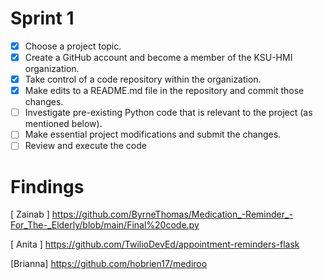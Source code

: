 # Sprint 1
- [x] Choose a project topic.
- [x] Create a GitHub account and become a member of the KSU-HMI organization.
- [x] Take control of a code repository within the organization.
- [x] Make edits to a README.md file in the repository and commit those changes.
- [ ] Investigate pre-existing Python code that is relevant to the project (as mentioned below).
- [ ] Make essential project modifications and submit the changes.
- [ ] Review and execute the code
# Findings 
[ Zainab ] https://github.com/ByrneThomas/Medication_-Reminder_-For_The-_Elderly/blob/main/Final%20code.py

[ Anita  ] https://github.com/TwilioDevEd/appointment-reminders-flask

[Brianna] https://github.com/hobrien17/mediroo

